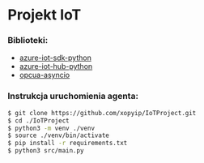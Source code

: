 # Projekt IoT

### Biblioteki:
- [azure-iot-sdk-python](https://github.com/Azure/azure-iot-sdk-python)
- [azure-iot-hub-python](https://github.com/Azure/azure-iot-hub-python)
- [opcua-asyncio](https://github.com/FreeOpcUa/opcua-asyncio)

### Instrukcja uruchomienia agenta:
```bash
$ git clone https://github.com/xopyip/IoTProject.git
$ cd ./IoTProject
$ python3 -m venv ./venv
$ source ./venv/bin/activate
$ pip install -r requirements.txt
$ python3 src/main.py
```